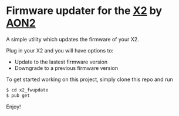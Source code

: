 # Firmware updater for the [X2](https://www.aon2.co.uk/products/x2/) by [AON2](https://www.aon2.co.uk/)

A simple utility which updates the firmware of your X2.

Plug in your X2 and you will have options to:
- Update to the lastest firmware version
- Downgrade to a previous firmware version

To get started working on this project, simply clone this repo and run
```bash
$ cd x2_fwupdate
$ pub get
```

Enjoy!

